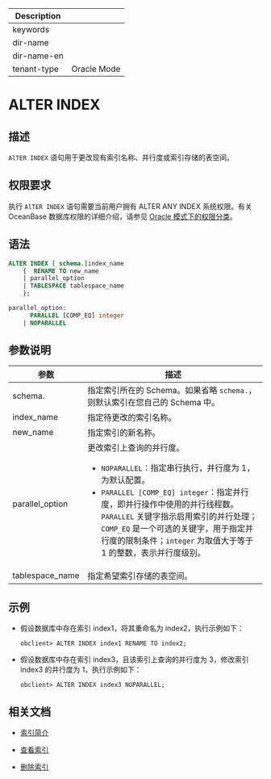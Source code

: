 | Description   |                 |
|---------------|-----------------|
| keywords      |                 |
| dir-name      |                 |
| dir-name-en   |                 |
| tenant-type   | Oracle Mode     |

# ALTER INDEX

## 描述

`AlTER INDEX` 语句用于更改现有索引名称、并行度或索引存储的表空间。

## 权限要求

执行 `AlTER INDEX` 语句需要当前用户拥有 ALTER ANY INDEX 系统权限。有关 OceanBase 数据库权限的详细介绍，请参见 [Oracle 模式下的权限分类](../../../../../../600.manage/500.security-and-permissions/300.access-control/200.user-and-permission/300.permission-of-oracle-mode/000.permission-classification-of-oracle-mode.md)。

## 语法

```sql
ALTER INDEX [ schema.]index_name 
    {  RENAME TO new_name 
    | parallel_option 
    | TABLESPACE tablespace_name
    }; 

parallel_option:  
      PARALLEL [COMP_EQ] integer 
    | NOPARALLEL   
```

## 参数说明

| 参数  | 描述    |
|-------|--------|
| schema. | 指定索引所在的 Schema。如果省略 `schema.`，则默认索引在您自己的 Schema 中。 |
| index_name | 指定待更改的索引名称。 |
| new_name | 指定索引的新名称。 |
| parallel_option | 更改索引上查询的并行度。 <ul><li>`NOPARALLEL`：指定串行执行，并行度为 1，为默认配置。</li><li>`PARALLEL [COMP_EQ] integer`：指定并行度，即并行操作中使用的并行线程数。`PARALLEL` 关键字指示启用索引的并行处理；`COMP_EQ` 是一个可选的关键字，用于指定并行度的限制条件；`integer` 为取值大于等于 1 的整数，表示并行度级别。</li></ul> |
| tablespace_name | 指定希望索引存储的表空间。 |

## 示例

* 假设数据库中存在索引 index1，将其重命名为 index2，执行示例如下：
  
  ```shell
  obclient> ALTER INDEX index1 RENAME TO index2;
  ```

* 假设数据库中存在索引 index3，且该索引上查询的并行度为 3，修改索引 index3 的并行度为 1，执行示例如下：
  
  ```shell
  obclient> ALTER INDEX index3 NOPARALLEL;
  ```

## 相关文档

* [索引简介](../../../../../100.oceanbase-database-concepts/400.database-objects/100.database-objects-of-oracle-mode/300.index-of-oracle-mode/100.the-index-overview-of-oracle-mode.md)

* [查看索引](../../../../../300.database-object-management/200.manage-object-of-oracle-mode/400.manage-indexes-of-oracle-mode/300.view-indexes-of-oracle-mode.md)

* [删除索引](../../../../../300.database-object-management/200.manage-object-of-oracle-mode/400.manage-indexes-of-oracle-mode/400.delete-an-index-of-oracle-mode.md)
